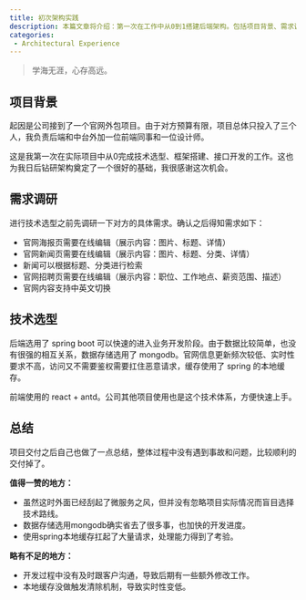 ```yaml
---
title: 初次架构实践
description: 本篇文章将介绍：第一次在工作中从0到1搭建后端架构。包括项目背景、需求调研、技术选型、总结
categories:
 - Architectural Experience
---
```


> 学海无涯，心存高远。

## 项目背景

起因是公司接到了一个官网外包项目。由于对方预算有限，项目总体只投入了三个人，我负责后端和中台外加一位前端同事和一位设计师。

这是我第一次在实际项目中从0完成技术选型、框架搭建、接口开发的工作。这也为我日后钻研架构奠定了一个很好的基础，我很感谢这次机会。

## 需求调研

进行技术选型之前先调研一下对方的具体需求。确认之后得知需求如下：

* 官网海报页需要在线编辑（展示内容：图片、标题、详情）
* 官网新闻页需要在线编辑（展示内容：图片、标题、分类、详情）
* 新闻可以根据标题、分类进行检索
* 官网招聘页需要在线编辑（展示内容：职位、工作地点、薪资范围、描述）
* 官网内容支持中英文切换

## 技术选型

后端选用了 spring boot 可以快速的进入业务开发阶段。由于数据比较简单，也没有很强的相互关系，数据存储选用了 mongodb。官网信息更新频次较低、实时性要求不高，访问又不需要鉴权需要扛住恶意请求，缓存使用了 spring 的本地缓存。

前端使用的 react + antd。公司其他项目使用也是这个技术体系，方便快速上手。

## 总结

项目交付之后自己也做了一点总结，整体过程中没有遇到事故和问题，比较顺利的交付掉了。

**值得一赞的地方：**

* 虽然这时外面已经刮起了微服务之风，但并没有忽略项目实际情况而盲目选择技术路线。
* 数据存储选用mongodb确实省去了很多事，也加快的开发进度。
* 使用spring本地缓存扛起了大量请求，处理能力得到了考验。

**略有不足的地方：**

* 开发过程中没有及时跟客户沟通，导致后期有一些额外修改工作。
* 本地缓存没做触发清除机制，导致实时性变低。